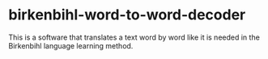 # birkenbihl-word-to-word-decoder

This is a software that translates a text word by word like it is needed in the Birkenbihl language learning method.
